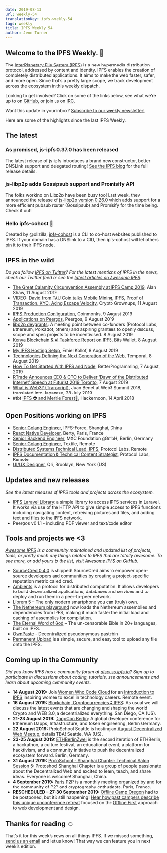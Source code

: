 ```yaml
---
date: 2019-08-13
url: weekly-54
translationKey: ipfs-weekly-54
tags: weekly
title: IPFS Weekly 54
author: Jenn Turner
---
```


## Welcome to the IPFS Weekly. 👋

The [InterPlanetary File System (IPFS)](https://ipfs.io/) is a new hypermedia distribution protocol, addressed by content and identity. IPFS enables the creation of completely distributed applications. It aims to make the web faster, safer, and more open. Since that’s a pretty large scope, we track development across the ecosystem in this weekly dispatch.

Looking to get involved? Click on some of the links below, see what we’re up to on [GitHub](https://github.com/ipfs), or join us on [IRC](https://riot.im/app/#/room/#ipfs:matrix.org).

Want this update in your inbox? [Subscribe to our weekly newsletter!](https://tinyletter.com/ipfsnewsletter)

Here are some of the highlights since the last IPFS Weekly.

## The latest

### As promised, js-ipfs 0.37.0 has been released
The latest release of js-ipfs introduces a brand new constructor, better DNSLink support and delegated routing! [See the IPFS blog](https://blog.ipfs.io/2019-08-06-js-ipfs-0-37/) for the full release details. 

### js-libp2p adds Gossipsub support and Promisify API
The folks working on Libp2p have been busy too! Last week, they announced the release of [js-libp2p version 0.26.0](https://blog.ipfs.io/2019-08-07-js-libp2p-0-26/) which adds support for a more efficient pubsub router (Gossipsub) and Promisify for the time being. Check it out!

### Hello ipfs-cohost 👋
Created by @olizilla, [ipfs-cohost](https://github.com/olizilla/ipfs-cohost#ipfs-cohost-) is a CLI to co-host websites published to IPFS. If your domain has a DNSlink to a CID, then ipfs-cohost will let others pin it to their IPFS node. 


## IPFS in the wild
*Do you follow [IPFS on Twitter](https://twitter.com/IPFSbot)? For the latest mentions of IPFS in the news, check our Twitter feed or see the [latest articles on Awesome IPFS](https://awesome.ipfs.io/articles/).* 

+ [The Great Calamity Circumvention Assembly at IPFS Camp 2019](https://ipfs.io/blog/2019-08-12-great-calamity-circumvention-assembly-at-ipfs-camp/), Alan Shaw, 11 August 2019
+ VIDEO: [David from TAU Coin talks Mobile Mining, IPFS, Proof of Transaction, KYC, Aging Escape Velocity](https://www.youtube.com/watch?time_continue=4&v=8atG0zW50Uo), Crypto Grownups, 11 August 2019
+ [IPFS Production Configuration](https://medium.com/coinmonks/ipfs-production-configuration-57121f0daab2), Coinmonks, 9 August 2019
+ [Applications on Peergos](https://peergos.org/blog#applications_on_peergos_august_2019_), Peergos, 9 August 2019
+ [libp2p devgrants](https://github.com/libp2p/devgrants): A meeting point between co-funders (Protocol Labs, Ethereum, Polkadot, others) and aspiring grantees to openly discuss, scope and spec projects to be incentivised. 8 August 2019
+ [Kenya Blockchain & AI Taskforce Report on IPFS](https://medium.com/@bitsoko/kenya-blockchain-ai-taskforce-report-on-ipfs-3361eb8c8e41), Bits Wallet, 8 Augsut 2019
+ [My IPFS Hosting Setup](https://coolvibe.org/posts/my-ipfs-hosting-setup-hugo/), Emiel Kollof, 8 August 2019
+ [Technologies Defining the Next Generation of the Web](https://medium.com/temporal-cloud/technologies-defining-the-next-generation-of-the-web-a0d0f053629f), Temporal, 8 August 2019
+ [How To Get Started With IPFS and Node](https://medium.com/better-programming/how-to-get-started-with-ipfs-and-node-fa04baec6b3a), BetterProgramming, 7 August, 2019
+ [RTrade Announces CEO & CTO to Deliver ‘Dawn of the Distributed Internet’ Speech at Futurist 2019 Toronto](https://medium.com/rtrade-technologies/rtrade-announces-ceo-cto-to-deliver-dawn-of-the-distributed-internet-speech-at-futurist-2019-b39fcdc94e11), 7 August 2019
+ [What is Web3? (Transcript)](https://medium.com/@onion797jp/what-is-web3-transcript-7e867e96ddb1), Juan Benet at Web3 Summit 2018, translated into Japanese, 28 July 2019
+ #tbt [IPFS 👽 and Merkle Forest🌳](https://hackernoon.com/ipfs-and-merkle-forest-a6b7f15f3537), Hackernoon, 14 April 2018


## Open Positions working on IPFS

+ [Senior Golang Engineer](https://www.zhipin.com/job_detail/738dc685f000763e1XFy3Ny7EFI~.html?ka=search_list_6), IPFS-Force, Shanghai, China 
+ [React Native Developer](https://berty.tech/jobs/react-native-developer/), Berty, Paris, France
+ [Senior Backend Engineer](https://www.golangprojects.com/golang-go-job-dcr-Senior-Backend-Engineer-Berlin-MXC-Foundation-gGmbH.html), MXC Foundation gGmbH, Berlin, Germany
+ [Senior Golang Engineer](https://www.golangprojects.com/golang-go-job-def-Senior-Golang-Engineer-Remote-Textile.html), Textile, Remote
+ [Distributed Systems Technical Lead, IPFS](https://jobs.lever.co/protocol/9283f9b0-de64-4e1f-a221-5d02b0202198), Protocol Labs, Remote
+ [IPFS Documentation & Technical Content Strategist](https://jobs.lever.co/protocol/e7db2c84-afd7-44a4-9a27-449c751d8289), Protocol Labs, Remote
+ [UI/UX Designer](https://www.linkedin.com/jobs/view/1335924519/), Qri, Brooklyn, New York (US)


## Updates and new releases
*See the latest releases of IPFS tools and projects across the ecosystem.*

+ [IPFS Laravel Library](https://gitlab.com/andach/ipfs-laravel): a simple library to access IPFS services in Laravel. It works via use of the HTTP API to give simple access to IPFS functions including navigating content, retreiving pictures and files, and adding text and files to the IPFS network.
+ [Peergos v0.1.1](https://alpha.peergos.net/public/peergos/releases/v0.1.1) - including PDF viewer and text/code editor


## Tools and projects we <3
*[Awesome IPFS](https://awesome.ipfs.io/) is a community maintained and updated list of projects, tools, or pretty much any things related to IPFS that are totally awesome. To see more, or add yours to the list, visit [Awesome IPFS on GitHub](https://github.com/ipfs/awesome-ipfs).* 

+ [SourceCred 0.4.0](https://github.com/sourcecred/sourcecred/releases/tag/v0.4.0) is shipped! SourceCred aims to empower open-source developers and communities by creating a project-specific reputation metric called cred.
+ [Ambients](https://ambients.org/) is a protocol for distributed computation. It allows developers to build decentralized applications, databases and services and to deploy and run them in a peer-to-peer network. 
+ [Librem 5](https://puri.sm/products/librem-5/) – The only modern smartphone you can (truly) own.
+ [The Nethereum playground](http://playground.nethereum.com/) now loads the Nethereum assemblies and dependencies from IPFS,  making it much faster the initial load and caching of assemblies for compilation.
+ [The Eternal Word of God](http://eternalword.eth.link/) – The un-censorable Bible in 20+ languages, built on IPFS.
+ [OwnPaste](https://ownpaste.com/) - Decentralized pseudonymous pastebin
+ [Permanent Upload](https://permanentupload.com/) is a simple, secure, and easy tool to upload any file onto the IPFS.


## Coming up in the Community
*Did you know IPFS has a community forum at [discuss.ipfs.io](https://discuss.ipfs.io/)? Sign up to participate in discussions about coding, tutorials, see announcements and learn about upcoming community events.*

+ **14 August 2019:** Join [Women Who Code Cloud](https://www.womenwhocode.com/cloud/events) for an [Introduction to IPFS](https://zoom.us/webinar/register/WN_jnKnkxjJR3OOxf3kPa7Xfg) inspiring women to excel in technology careers. Remote event.
+ **16 August 2019:** [Blockchain, Cryptocurrencies & IPFS](https://www.meetup.com/Blockchain-Cryptocurrencies-Interplanetary-File-System/events/vldkqqyzlbfc/): As usual we will discuss the latest events that are changing and shaping the world Crypto and WEB 3.0, a decentrialized everything. San Diego, CA (US). 
+ **21-23 August 2019:** [DappCon Berlin](https://www.dappcon.io/): A global developer conference for Ethereum Dapps, Infrastructure, and token engineering, Berlin Germany.
+ **22 August 2019:** ProtoSchool Seattle is hosting an 
[August Decentralized Web Meetup](https://www.meetup.com/ProtoSchool-Seattle-Learn-to-Make-the-Decentralized-Web/events/262328555/), details TBA! Seattle, WA (US).
+ **23-25 August 2019:** [ETHBerlinZwei](https://ethberlinzwei.com/) is the second iteration of ETHBerlin, a hackathon, a culture festival, an educational event, a platform for hacktivism, and a community initiative to push the decentralized ecosystem forward. Berlin, Germany.
+ **31 August 2019:** [ProtoSchool - Shanghai Chapter: Technical Salon Session 5](https://www.meetup.com/Shanghai-Decentralized-Systems-Meetup-Group/events/263835810/): Protoshool Shanghai Chapter is a group of people passionate about the Decentralized Web and excited to learn, teach, and share ideas. Everyone is welcome! Shanghai, China.
+ **4 September 2019:** [Paris P2P](https://www.meetup.com/Paris-P2P/events/263171540/) is a monthly meeting organized by and for the community of P2P and cryptography enthusiasts. Paris, France.
+ **RESCHEDULED – 27-30 September 2019:** [Offline Camp Oregon](http://offlinefirst.org/camp) had to be postponed, but it’s still happening! [Hear how past campers describe this unique unconference retreat](https://youtu.be/FNtpPW_7H1k) focused on the [Offline First](http://offlinefirst.org/) approach to web development and design. 


## Thanks for reading ☺️

That’s it for this week’s news on all things IPFS. If we missed something, [send us an email](mailto:newsletter@ipfs.io) and let us know! That way we can feature you in next week’s edition. 
